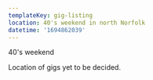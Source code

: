 ```yaml
---
templateKey: gig-listing
location: 40's weekend in north Norfolk
datetime: '1694862039'
---
```

4﻿0's weekend 

Location of gigs yet to be decided.